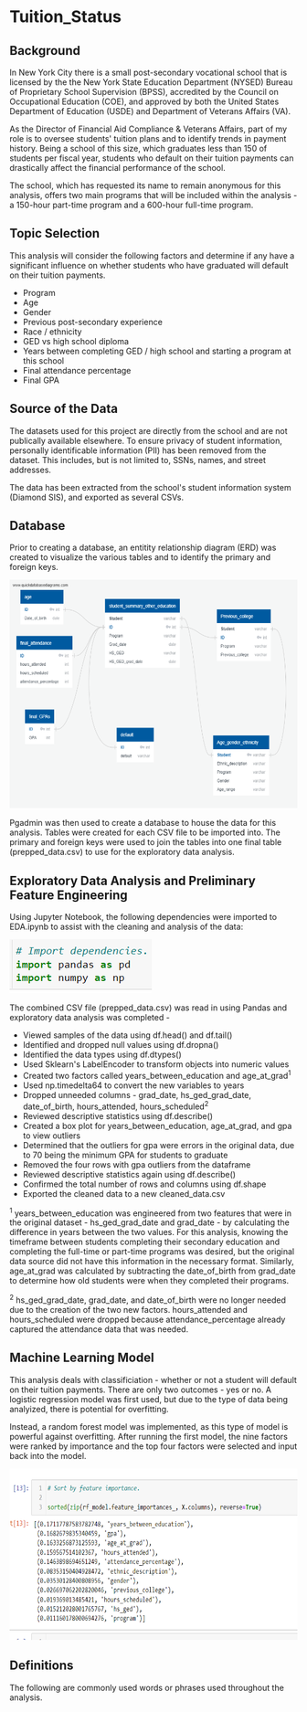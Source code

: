 # Tuition_Status

## Background

In New York City there is a small post-secondary vocational school that is licensed by the the New York State Education Department (NYSED) Bureau of Proprietary School Supervision (BPSS), accredited by the Council on Occupational Education (COE), and approved by both the United States Department of Education (USDE) and Department of Veterans Affairs (VA).

As the Director of Financial Aid Compliance & Veterans Affairs, part of my role is to oversee students' tuition plans and to identify trends in payment history. Being a school of this size, which graduates less than 150 of students per fiscal year, students who default on their tuition payments can drastically affect the financial performance of the school.

The school, which has requested its name to remain anonymous for this analysis, offers two main programs that will be included within the analysis - a 150-hour part-time program and a 600-hour full-time program.

## Topic Selection

This analysis will consider the following factors and determine if any have a significant influence on whether students who have graduated will default on their tuition payments.

- Program
- Age
- Gender
- Previous post-secondary experience
- Race / ethnicity
- GED vs high school diploma
- Years between completing GED / high school and starting a program at this school
- Final attendance percentage
- Final GPA

## Source of the Data

The datasets used for this project are directly from the school and are not publically available elsewhere. To ensure privacy of student information, personally identificable information (PII) has been removed from the dataset. This includes, but is not limited to, SSNs, names, and street addresses.

The data has been extracted from the school's student information system (Diamond SIS), and exported as several CSVs.

## Database

Prior to creating a database, an entitity relationship diagram (ERD) was created to visualize the various tables and to identify the primary and foreign keys.

<img src="https://github.com/mkirsch2/tuition_status/blob/main/images/QuickDBD-export.png" width="700" height="400" />

Pgadmin was then used to create a database to house the data for this analysis. Tables were created for each CSV file to be imported into. The primary and foreign keys were used to join the tables into one final table (prepped_data.csv) to use for the exploratory data analysis.

## Exploratory Data Analysis and Preliminary Feature Engineering

Using Jupyter Notebook, the following dependencies were imported to EDA.ipynb to assist with the cleaning and analysis of the data:

<img src="https://github.com/mkirsch2/tuition_status/blob/main/images/dependencies.png"/>

The combined CSV file (prepped_data.csv) was read in using Pandas and exploratory data analysis was completed - 

- Viewed samples of the data using df.head() and df.tail()
- Identified and dropped null values using df.dropna()
- Identified the data types using df.dtypes()
- Used Sklearn's LabelEncoder to transform objects into numeric values
- Created two factors called years_between_education and age_at_grad<sup>1</sup>
- Used np.timedelta64 to convert the new variables to years
- Dropped unneeded columns - grad_date, hs_ged_grad_date, date_of_birth, hours_attended, hours_scheduled<sup>2</sup>
- Reviewed descriptive statistics using df.describe()
- Created a box plot for years_between_education, age_at_grad, and gpa to view outliers
- Determined that the outliers for gpa were errors in the original data, due to 70 being the minimum GPA for students to graduate
- Removed the four rows with gpa outliers from the dataframe
- Reviewed descriptive statistics again using df.describe()
- Confirmed the total number of rows and columns using df.shape
- Exported the cleaned data to a new cleaned_data.csv

<sup>1</sup> years_between_education was engineered from two features that were in the original dataset - hs_ged_grad_date and grad_date - by calculating the difference in years between the two values. For this analysis, knowing the timeframe between students completing their secondary education and completing the full-time or part-time programs was desired, but the original data source did not have this information in the necessary format. Similarly, age_at_grad was calculated by subtracting the date_of_birth from grad_date to determine how old students were when they completed their programs.

<sup>2</sup> hs_ged_grad_date, grad_date, and date_of_birth were no longer needed due to the creation of the two new factors. hours_attended and hours_scheduled were dropped because attendance_percentage already captured the attendance data that was needed.

## Machine Learning Model

This analysis deals with classificiation - whether or not a student will default on their tuition payments. There are only two outcomes - yes or no. A logistic regression model was first used, but due to the type of data being analyized, there is potential for overfitting.

Instead, a random forest model was implemented, as this type of model is powerful against overfitting. After running the first model, the nine factors were ranked by importance and the top four factors were selected and input back into the model.

<img src="https://github.com/mkirsch2/tuition_status/blob/main/images/phase_1.png" width="525" height="300" />



## Definitions
The following are commonly used words or phrases used throughout the analysis.
